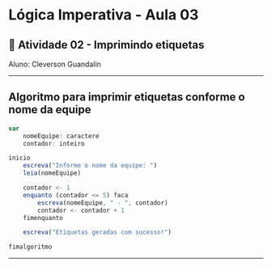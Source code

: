 # Lógica Imperativa - Aula 03
## 📄 Atividade 02 - Imprimindo etiquetas
Aluno: Cleverson Guandalin

---
## Algoritmo para imprimir etiquetas conforme o nome da equipe

```javascript
var
    nomeEquipe: caractere
    contador: inteiro

inicio
    escreva("Informe o nome da equipe: ")
    leia(nomeEquipe)

    contador <- 1
    enquanto (contador <= 5) faca
        escreva(nomeEquipe, " - ", contador)
        contador <- contador + 1
    fimenquanto

    escreva("Etiquetas geradas com sucesso!")

fimalgoritmo
```
---